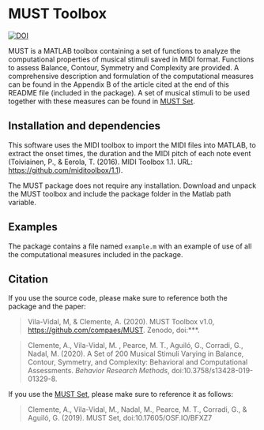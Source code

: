 # MUST Toolbox

[![DOI]()]() 

MUST is a MATLAB toolbox containing a set of functions to analyze the computational properties of musical stimuli saved in MIDI format. Functions to assess Balance, Contour, Symmetry and Complexity are provided. A comprehensive description and formulation of the computational measures can be found in the Appendix B of the article cited at the end of this README file (included in the package). A set of musical stimuli to be used together with these measures can be found in <a href="https://osf.io/73mne/">MUST Set</a>.

## Installation and dependencies

This software uses the MIDI toolbox to import the MIDI files into MATLAB, to extract the onset times, the duration and the MIDI pitch of each note event (Toiviainen, P., & Eerola, T. (2016). MIDI Toolbox 1.1. URL: https://github.com/miditoolbox/1.1).

The MUST package does not require any installation. Download and unpack the MUST toolbox and include the package folder in the Matlab path variable.

## Examples

The package contains a file named `example.m` with an example of use of all the computational measures included in the package.

## Citation

If you use the source code, please make sure to reference both the package and the paper:

> Vila-Vidal, M, & Clemente, A. (2020). MUST Toolbox v1.0, https://github.com/compaes/MUST. Zenodo, doi:***.

> Clemente, A., Vila-Vidal, M. , Pearce, M. T., Aguiló, G., Corradi, G., Nadal, M. (2020). A Set of 200 Musical Stimuli Varying in Balance, Contour, Symmetry, and Complexity: Behavioral and Computational Assessments. _Behavior Research Methods_, doi:10.3758/s13428-019-01329-8.

If you use the <a href="https://osf.io/73mne/">MUST Set</a>, please make sure to reference it as follows:

> Clemente, A., Vila-Vidal, M., Nadal, M., Pearce, M. T., Corradi, G., & Aguiló, G. (2019). MUST Set, doi:10.17605/OSF.IO/BFXZ7
